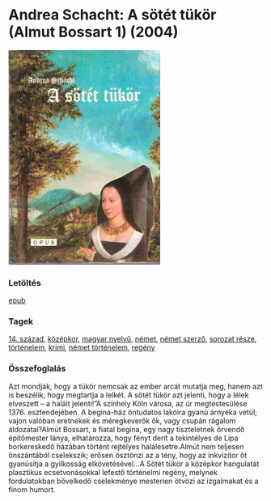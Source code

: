 # <a name="id_951">Andrea Schacht: A sötét tükör (Almut Bossart 1) (2004)</a>
<img src="https://github.com/BercziSandor/calibre_lib/raw/main/main/Andrea%20Schacht/A%20sotet%20tukor%20%28951%29/cover.jpg" alt="cover" width="300"/>

### Letöltés
[epub](https://github.com/BercziSandor/calibre_lib/raw/main/main/Andrea%20Schacht/A%20sotet%20tukor%20%28951%29/A%20sotet%20tukor%20-%20Andrea%20Schacht.epub)

### Tagek
[14. század](https://github.com/berczisandor/calibre_lib/blob/main/main/_tags/14.%20sz%c3%a1zad.md), [középkor](https://github.com/berczisandor/calibre_lib/blob/main/main/_tags/k%c3%b6z%c3%a9pkor.md), [magyar nyelvű](https://github.com/berczisandor/calibre_lib/blob/main/main/_tags/magyar%20nyelv%c5%b1.md), [német](https://github.com/berczisandor/calibre_lib/blob/main/main/_tags/n%c3%a9met.md), [német szerző](https://github.com/berczisandor/calibre_lib/blob/main/main/_tags/n%c3%a9met%20szerz%c5%91.md), [sorozat része](https://github.com/berczisandor/calibre_lib/blob/main/main/_tags/sorozat%20r%c3%a9sze.md), [történelem](https://github.com/berczisandor/calibre_lib/blob/main/main/_tags/t%c3%b6rt%c3%a9nelem.md), [krimi](https://github.com/berczisandor/calibre_lib/blob/main/main/_tags/krimi.md), [német történelem](https://github.com/berczisandor/calibre_lib/blob/main/main/_tags/n%c3%a9met%20t%c3%b6rt%c3%a9nelem.md), [regény](https://github.com/berczisandor/calibre_lib/blob/main/main/_tags/reg%c3%a9ny.md)

### Összefoglalás
Azt mondják, hogy a tükör nemcsak az ember arcát mutatja meg, hanem azt is beszélik, hogy megtartja a lelkét. A sötét tükör azt jelenti, hogy a lélek elveszett – a halált jelenti!”A színhely Köln városa, az úr megtestesülése 1376. esztendejében. A begina-ház öntudatos lakóira gyanú árnyéka vetül; vajon valóban eretnekek és méregkeverők ők, vagy csupán rágalom áldozatai?Almút Bossart, a fiatal begina, egy nagy tiszteletnek örvendő építőmester lánya, elhatározza, hogy fényt derít a tekintélyes de Lipa borkereskedő házában történt rejtélyes halálesetre.Almút nem teljesen önszántából cselekszik; erősen ösztönzi az a tény, hogy az inkvizítor őt gyanúsítja a gyilkosság elkövetésével…A Sötét tükör a középkor hangulatát plasztikus ecsetvonásokkal lefestő történelmi regény, melynek fordulatokban bővelkedő cselekménye mesterien ötvözi az izgalmakat és a finom humort.


